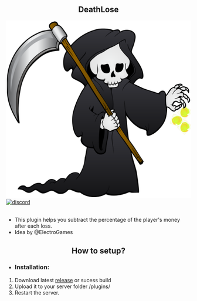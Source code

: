 <div align="center">
	<h2>DeathLose</h2>
</div>
<div align=center>
	<a href="https://github.com/NTT1906/DeathLose">
		<img src="https://raw.githubusercontent.com/NTT1906/DeathLose/master/logo.png  ">
	</a>
	<div align=left>
		<a href="https://discord.gg/emSrPFn">
		        <img src="https://img.shields.io/discord/598415377478844442?color=blue&label=discord&style=plastic" alt="discord">
		</a>
	<br><br>
	</div>
</div>

- This plugin helps you subtract the percentage of the player's money after each loss.<br>
- Idea by @ElectroGames

<div align="center">
	<h2>How to setup?</h2>
</div>

 - <h3>Installation:</h3>
 1. Download latest [release](https://github.com/NTT1906/DeathLose/releases) or sucess build
 2. Upload it to your server folder /plugins/
 3. Restart the server.
